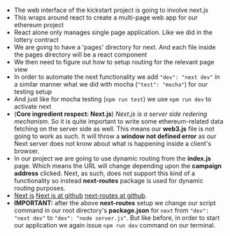 * The web interface of the kickstart project is going to involve next.js
* This wraps around react to create a multi-page web app for our ethereum project
* React alone only manages single page application. Like we did in the lottery contract
* We are going to have a 'pages' directory for next. And each file inside the pages directory will be a react component
* We then need to figure out how to setup routing for the relevant page view
* In order to automate the next functionality we add `"dev": "next dev"` in a similar manner what we did with mocha (`"test": "mocha"`) for our testing setup
* And just like for mocha testing (`npm run test`) we use `npm run dev` to activate next
* (**Core ingredient respect: Next.js**) *Next.js is a server side redering mechanism*. So it is quite important to write some ethereum-related data fetching on the server side as well. This means our **web3.js** file is not going to work as such. It will throw a **window not defined error** as our Next server does not know about what is happening inside a client's browser.
* In our project we are going to use dynamic routing from the **index.js** page. Which means the URL will change depending upon the **campaign address** clicked. Next, as such, does not support this kind of a functionality so instead **next-routes** package is used for dynamic routing purposes.
* [Next js](https://nextjs.org/) [Next js at github](https://github.com/vercel/next.js/) [next-routes at github](https://github.com/fridays/next-routes).
* **IMPORTANT:** after the above **next-routes**  setup we change our script command in our root directory's **package.json** for `next` from `"dev": "next dev"` to `"dev": "node server.js"`. But like before, in order to start our application we again issue `npm run dev` command on our terminal.
